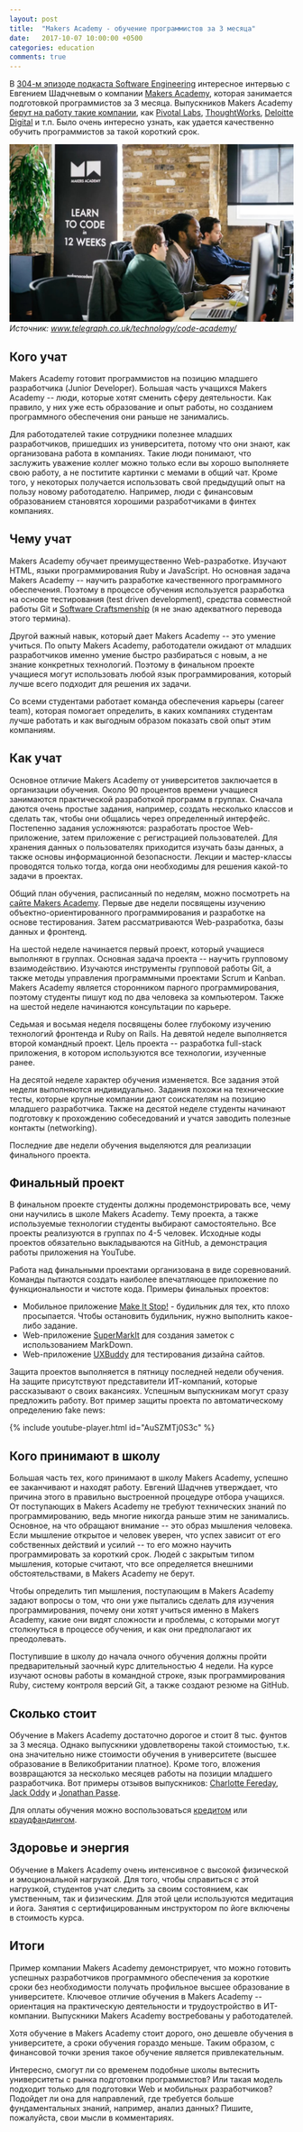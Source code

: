 ```yaml
---
layout: post
title:  "Makers Academy - обучение программистов за 3 месяца"
date:   2017-10-07 10:00:00 +0500
categories: education
comments: true
---
```

В [304-м эпизоде подкаста Software Engineering](http://www.se-radio.net/2017/09/se-radio-episode-304-evgeny-shadchnev-on-code-schools/) интересное интервью с Евгением Шадчневым о компании [Makers Academy](http://www.makersacademy.com/), которая занимается подготовкой программистов за 3 месяца. Выпускников Makers Academy [берут на работу такие компании](http://www.makersacademy.com/career-support/), как [Pivotal Labs](https://pivotal.io/labs), [ThoughtWorks](https://www.thoughtworks.com/), [Deloitte Digital](https://www2.deloitte.com/global/en.html) и т.п. Было очень интересно узнать, как удается качественно обучить программистов за такой короткий срок.  

![Maker Academy](/assets/images/makersacademy.jpg)
*Источник: www.telegraph.co.uk/technology/code-academy/*
 
<!--more-->

## Кого учат

Makers Academy готовит программистов на позицию младшего разработчика (Junior Developer). Большая часть учащихся Makers Academy -- люди, которые хотят сменить сферу деятельности. Как правило, у них уже есть образование и опыт работы, но созданием программного обеспечения они раньше не занимались. 

Для работодателей такие сотрудники полезнее младших разработчиков, пришедших из университета, потому что они знают, как организована работа в компаниях. Такие люди понимают, что заслужить уважение коллег можно только если вы хорошо выполняете свою работу, а не поститите картинки с мемами в общий чат. Кроме того, у некоторых получается использовать свой предыдущий опыт на пользу новому работодателю. Например, люди с финансовым образованием становятся хорошими разработчиками в финтех компаниях.

## Чему учат

Makers Academy обучает преимущественно Web-разработке. Изучают HTML, языки программирования Ruby и JavaScript. Но основная задача Makers Academy -- научить разработке качественного программного обеспечения. Поэтому в процессе обучения используется разработка на основе тестирования (test driven development), средства совместной работы Git и [Software Craftsmenship](http://manifesto.softwarecraftsmanship.org/) (я не знаю адекватного перевода этого термина).

Другой важный навык, который дает Makers Academy -- это умение учиться. По опыту Makers Academy, работодатели ожидают от младших разработчиков именно умение быстро разбираться с новым, а не знание конкретных технологий. Поэтому в финальном проекте учащиеся могут использовать любой язык программирования, который лучше всего подходит для решения их задачи.

Со всеми студентами работает команда обеспечения карьеры (career team), которая помогает определить, в каких компаниях студентам лучше работать и как выгодным образом показать свой опыт этим компаниям.

## Как учат

Основное отличие Makers Academy от университетов заключается в организации обучения. Около 90 процентов времени учащиеся занимаются практической разработкой программ в группах. Сначала даются очень простые задания, например, создать несколько классов и сделать так, чтобы они общались через определенный интерфейс. Постепенно задания усложняются: разработать простое Web-приложение, затем приложение с регистрацией пользователей. Для хранения данных о пользователях приходится изучать базы данных, а также основы информационной безопасности. Лекции и мастер-классы проводятся только тогда, когда они необходимы для решения какой-то задачи в проектах. 

Общий план обучения, расписанный по неделям, можно посмотреть на [сайте Makers Academy](http://www.makersacademy.com/curriculum/). Первые две недели посвящены изучению объектно-ориентированного программирования и разработке на основе тестирования. Затем рассматриваются Web-разработка, базы данных и фронтенд. 

На шестой неделе начинается первый проект, который учащиеся выполняют в группах. Основная задача проекта -- научить групповому взаимодействию. Изучаются инструменты групповой работы Git, а также методы управления программными проектами Scrum и Kanban. Makers Academy является сторонником парного программирования, поэтому студенты пишут код по два человека за компьютером. Также на шестой неделе начинаются консультации по карьере. 

Седьмая и восьмая неделя посвящены более глубокому изучению технологий фронтенда и Ruby on Rails. На девятой неделе выполняется второй командный проект. Цель проекта -- разработка full-stack приложения, в котором используются все технологии, изученные ранее.

На десятой неделе характер обучения изменяется. Все задания этой недели выполняются индивидуально. Задания похожи на технические тесты, которые крупные компании дают соискателям на позицию младшего разработчика. Также на десятой неделе студенты начинают подготовку к прохождению собеседований и учатся заводить полезные контакты (networking). 

Последние две недели обучения выделяются для реализации финального проекта. 

## Финальный проект

В финальном проекте студенты должны продемонстрировать все, чему они научились в школе Makers Academy. Тему проекта, а также используемые технологии студенты выбирают самостоятельно. Все проекты реализуются в группах по 4-5 человек. Исходные коды проектов обязательно выкладываются на GitHub, а демонстрация работы приложения на YouTube. 

Работа над финальными проектами организована в виде соревнований. Команды пытаются создать наиболее впечатляющее приложение по функциональности и чистоте кода. Примеры финальных проектов:

- Мобильное приложение [Make It Stop!](https://github.com/MakeItStop/task-based-alarm) - будильник для тех, кто плохо просыпается. Чтобы остановить будильник, нужно выполнить какое-либо задание.
- Web-приложение [SuperMarkIt](https://github.com/mic-css/supermarkit) для создания заметок с использованием MarkDown.
- Web-приложение [UXBuddy](https://github.com/uxbuddy/uxbuddy) для тестирования дизайна сайтов.

Защита проектов выполняется в пятницу последней недели обучения. На защите присутствуют представители ИТ-компаний, которые рассказывают о своих вакансиях. Успешным выпускникам могут сразу предложить работу. Вот пример защиты проекта по автоматическому определению fake news:

{% include youtube-player.html id="AuSZMTj0S3c" %}


## Кого принимают в школу

Большая часть тех, кого принимают в школу Makers Academy, успешно ее заканчивают и находят работу. Евгений Шадчнев утверждает, что причина этого в правильно выстроенной процедуре отбора учащихся. От поступающих в Makers Academy не требуют технических знаний по программированию, ведь многие никогда раньше этим не занимались. Основное, на что обращают внимание -- это образ мышления человека. Если мышление открытое и человек уверен, что успех зависит от его собственных действий и усилий -- то его можно научить программировать за короткий срок. Людей с закрытым типом мышления, которые считают, что все определяется внешними обстоятельствами, в Makers Academy не берут.

Чтобы определить тип мышления, поступающим в Makers Academy задают вопросы о том, что они уже пытались сделать для изучения программирования, почему они хотят учиться именно в Makers Academy, какие они видят сложности и проблемы, с которыми могут столкнуться в процессе обучения, и как они предполагают их преодолевать.

Поступившие в школу до начала очного обучения должны пройти предварительный заочный курс длительностью 4 недели. На курсе изучают основы работы в командной строке, язык программирования Ruby, систему контроля версий Git, а также создают резюме на GitHub.

## Сколько стоит

Обучение в Makers Academy достаточно дорогое и стоит 8 тыс. фунтов за 3 месяца. Однако выпускники удовлетворены такой стоимостью, т.к. она значительно ниже стоимости обучения в университете (высшее образование в Великобритании платное). Кроме того, вложения возвращаются за несколько месяцев работы на позиции младшего разработчика. Вот примеры отзывов выпускников: [Сharlotte Fereday](http://www.makersacademy.com/case-studies/charlotte-fereday/), [Jack Oddy](http://www.makersacademy.com/case-studies/jack-oddy/) и [Jonathan Passe](http://www.makersacademy.com/case-studies/jonathan-passe/).

Для оплаты обучения можно воспользоваться [кредитом](https://www.gov.uk/career-development-loans) или [краудфандингом](https://www.edaid.com/university/makers-academy/apply). 

## Здоровье и энергия

Обучение в Makers Academy очень интенсивное с высокой физической и эмоциональной нагрузкой. Для того, чтобы справиться с этой нагрузкой, студентов учат следить за своим состоянием, как умственным, так и физическим. Для этой цели используются медитация и йога. Занятия с сертифицированным инструктором по йоге включены в стоимость курса.

## Итоги

Пример компании Makers Academy демонстрирует, что можно готовить успешных разработчиков программного обеспечения за короткие сроки без необходимости получать профильное высшее образование в университете. Ключевое отличие обучения в Makers Academy -- ориентация на практическую деятельности и трудоустройство в ИТ-компании. Выпускники Makers Academy востребованы у работодателей. 

Хотя обучение в Makers Academy стоит дорого, оно дешевле обучения в университете, а сроки обучения гораздо меньше. Таким образом, с финансовой точки зрения такое обучение является привлекательным. 

Интересно, смогут ли со временем подобные школы вытеснить университеты с рынка подготовки программистов? Или такая модель подходит только для подготовки Web и мобильных разработчиков? Подойдет ли она для направлений, где требуется больше фундаментальных знаний, например, анализ данных? Пишите, пожалуйста, свои мысли в комментариях.

